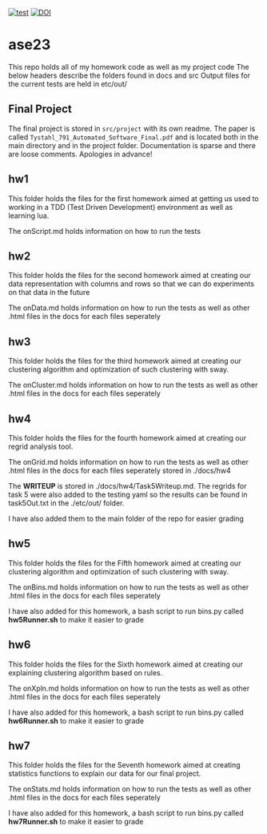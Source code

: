 [![test](https://github.com/gtystahl/ase23/actions/workflows/tests.yaml/badge.svg)](https://github.com/gtystahl/ase23/actions/workflows/tests.yaml)
[![DOI](https://zenodo.org/badge/590587882.svg)](https://zenodo.org/badge/latestdoi/590587882)

# ase23
This repo holds all of my homework code as well as my project code
The below headers describe the folders found in docs and src
Output files for the current tests are held in etc/out/

## Final Project
The final project is stored in `src/project` with its own readme. The paper is called `Tystahl_791_Automated_Software_Final.pdf` and is located both in the main directory and in the project folder. Documentation is sparse and there are loose comments. Apologies in advance!

## hw1
This folder holds the files for the first homework aimed at getting us used to working in a TDD (Test Driven Development) environment as well as learning lua.

The onScript.md holds information on how to run the tests

## hw2
This folder holds the files for the second homework aimed at creating our data representation with columns and rows so that we can do experiments on that data in the future

The onData.md holds information on how to run the tests as well as other .html files in the docs for each files seperately

## hw3
This folder holds the files for the third homework aimed at creating our clustering algorithm and optimization of such clustering with sway. 

The onCluster.md holds information on how to run the tests as well as other .html files in the docs for each files seperately

## hw4
This folder holds the files for the fourth homework aimed at creating our regrid analysis tool. 

The onGrid.md holds information on how to run the tests as well as other .html files in the docs for each files seperately stored in ./docs/hw4

The **WRITEUP** is stored in ./docs/hw4/Task5Writeup.md. The regrids for task 5 were also added to the testing yaml so the results can be found in task5Out.txt in the ./etc/out/ folder.

I have also added them to the main folder of the repo for easier grading

## hw5
This folder holds the files for the Fifth homework aimed at creating our clustering algorithm and optimization of such clustering with sway. 

The onBins.md holds information on how to run the tests as well as other .html files in the docs for each files seperately

I have also added for this homework, a bash script to run bins.py called **hw5Runner.sh** to make it easier to grade

## hw6
This folder holds the files for the Sixth homework aimed at creating our explaining clustering algorithm based on rules. 

The onXpln.md holds information on how to run the tests as well as other .html files in the docs for each files seperately

I have also added for this homework, a bash script to run bins.py called **hw6Runner.sh** to make it easier to grade

## hw7
This folder holds the files for the Seventh homework aimed at creating statistics functions to explain our data for our final project. 

The onStats.md holds information on how to run the tests as well as other .html files in the docs for each files seperately

I have also added for this homework, a bash script to run bins.py called **hw7Runner.sh** to make it easier to grade
